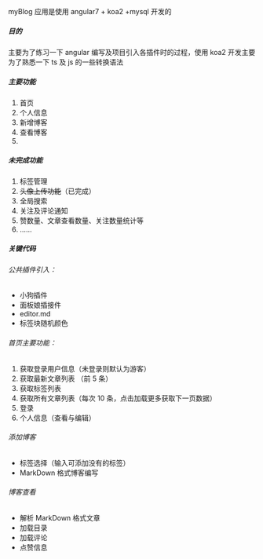 myBlog 应用是使用 angular7 + koa2 +mysql 开发的

##### 目的

主要为了练习一下 angular 编写及项目引入各插件时的过程，使用 koa2 开发主要为了熟悉一下 ts 及 js 的一些转换语法

##### 主要功能

1. 首页
2. 个人信息
3. 新增博客
4. 查看博客
5.

##### 未完成功能

1. 标签管理
2. ~~头像上传功能~~（已完成）
3. 全局搜索
4. 关注及评论通知
5. 赞数量、文章查看数量、关注数量统计等
6. ……

##### 关键代码

###### 公共插件引入：

- 小狗插件
- 面板娘插接件
- editor.md
- 标签块随机颜色

###### 首页主要功能：

1. 获取登录用户信息（未登录则默认为游客）
2. 获取最新文章列表 （前 5 条）
3. 获取标签列表
4. 获取所有文章列表（每次 10 条，点击加载更多获取下一页数据）
5. 登录
6. 个人信息（查看与编辑）

###### 添加博客

- 标签选择（输入可添加没有的标签）
- MarkDown 格式博客编写

###### 博客查看

- 解析 MarkDown 格式文章
- 加载目录
- 加载评论
- 点赞信息
